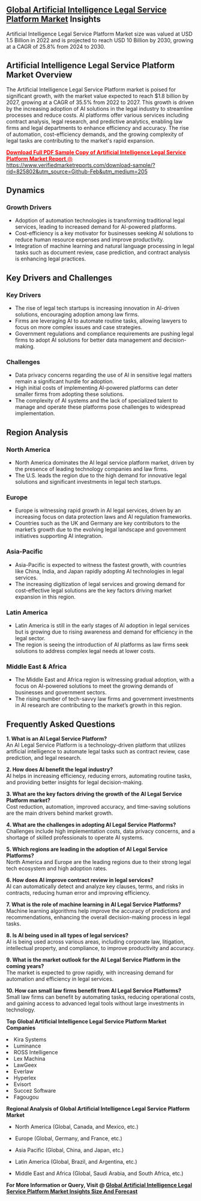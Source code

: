 <h2><a href="https://www.verifiedmarketreports.com/download-sample/?rid=825802&amp;utm_source=Github&amp;utm_medium=205" target="_blank">Global Artificial Intelligence Legal Service Platform Market</a> Insights</h2><p>Artificial Intelligence Legal Service Platform Market size was valued at USD 1.5 Billion in 2022 and is projected to reach USD 10 Billion by 2030, growing at a CAGR of 25.8% from 2024 to 2030.</p><p> <h2>Artificial Intelligence Legal Service Platform Market Overview</h2> <p>The Artificial Intelligence Legal Service Platform market is poised for significant growth, with the market value expected to reach $1.8 billion by 2027, growing at a CAGR of 35.5% from 2022 to 2027. This growth is driven by the increasing adoption of AI solutions in the legal industry to streamline processes and reduce costs. AI platforms offer various services including contract analysis, legal research, and predictive analytics, enabling law firms and legal departments to enhance efficiency and accuracy. The rise of automation, cost-efficiency demands, and the growing complexity of legal tasks are contributing to the market's rapid expansion. </p> <p><a href="#"><p><span class=""><span style="color: #ff0000;"><strong>Download Full PDF Sample Copy of Artificial Intelligence Legal Service Platform Market Report</strong> @ </span><a href="https://www.verifiedmarketreports.com/download-sample/?rid=825802&amp;utm_source=Github-Feb&amp;utm_medium=205" target="_blank">https://www.verifiedmarketreports.com/download-sample/?rid=825802&amp;utm_source=Github-Feb&amp;utm_medium=205</a></span></p></a></p> <h2>Dynamics</h2> <h3>Growth Drivers</h3> <ul> <li>Adoption of automation technologies is transforming traditional legal services, leading to increased demand for AI-powered platforms.</li> <li>Cost-efficiency is a key motivator for businesses seeking AI solutions to reduce human resource expenses and improve productivity.</li> <li>Integration of machine learning and natural language processing in legal tasks such as document review, case prediction, and contract analysis is enhancing legal practices.</li> </ul> <h2>Key Drivers and Challenges</h2> <h3>Key Drivers</h3> <ul> <li>The rise of legal tech startups is increasing innovation in AI-driven solutions, encouraging adoption among law firms.</li> <li>Firms are leveraging AI to automate routine tasks, allowing lawyers to focus on more complex issues and case strategies.</li> <li>Government regulations and compliance requirements are pushing legal firms to adopt AI solutions for better data management and decision-making.</li> </ul> <h3>Challenges</h3> <ul> <li>Data privacy concerns regarding the use of AI in sensitive legal matters remain a significant hurdle for adoption.</li> <li>High initial costs of implementing AI-powered platforms can deter smaller firms from adopting these solutions.</li> <li>The complexity of AI systems and the lack of specialized talent to manage and operate these platforms pose challenges to widespread implementation.</li> </ul> <h2>Region Analysis</h2> <h3>North America</h3> <ul> <li>North America dominates the AI legal service platform market, driven by the presence of leading technology companies and law firms.</li> <li>The U.S. leads the region due to the high demand for innovative legal solutions and significant investments in legal tech startups.</li> </ul> <h3>Europe</h3> <ul> <li>Europe is witnessing rapid growth in AI legal services, driven by an increasing focus on data protection laws and AI regulation frameworks.</li> <li>Countries such as the UK and Germany are key contributors to the market’s growth due to the evolving legal landscape and government initiatives supporting AI integration.</li> </ul> <h3>Asia-Pacific</h3> <ul> <li>Asia-Pacific is expected to witness the fastest growth, with countries like China, India, and Japan rapidly adopting AI technologies in legal services.</li> <li>The increasing digitization of legal services and growing demand for cost-effective legal solutions are the key factors driving market expansion in this region.</li> </ul> <h3>Latin America</h3> <ul> <li>Latin America is still in the early stages of AI adoption in legal services but is growing due to rising awareness and demand for efficiency in the legal sector.</li> <li>The region is seeing the introduction of AI platforms as law firms seek solutions to address complex legal needs at lower costs.</li> </ul> <h3>Middle East & Africa</h3> <ul> <li>The Middle East and Africa region is witnessing gradual adoption, with a focus on AI-powered solutions to meet the growing demands of businesses and government sectors.</li> <li>The rising number of tech-savvy law firms and government investments in AI research are contributing to the market’s growth in this region.</li> </ul> <h2>Frequently Asked Questions</h2> <p><strong>1. What is an AI Legal Service Platform?</strong><br>An AI Legal Service Platform is a technology-driven platform that utilizes artificial intelligence to automate legal tasks such as contract review, case prediction, and legal research.</p> <p><strong>2. How does AI benefit the legal industry?</strong><br>AI helps in increasing efficiency, reducing errors, automating routine tasks, and providing better insights for legal decision-making.</p> <p><strong>3. What are the key factors driving the growth of the AI Legal Service Platform market?</strong><br>Cost reduction, automation, improved accuracy, and time-saving solutions are the main drivers behind market growth.</p> <p><strong>4. What are the challenges in adopting AI Legal Service Platforms?</strong><br>Challenges include high implementation costs, data privacy concerns, and a shortage of skilled professionals to operate AI systems.</p> <p><strong>5. Which regions are leading in the adoption of AI Legal Service Platforms?</strong><br>North America and Europe are the leading regions due to their strong legal tech ecosystem and high adoption rates.</p> <p><strong>6. How does AI improve contract review in legal services?</strong><br>AI can automatically detect and analyze key clauses, terms, and risks in contracts, reducing human error and improving efficiency.</p> <p><strong>7. What is the role of machine learning in AI Legal Service Platforms?</strong><br>Machine learning algorithms help improve the accuracy of predictions and recommendations, enhancing the overall decision-making process in legal tasks.</p> <p><strong>8. Is AI being used in all types of legal services?</strong><br>AI is being used across various areas, including corporate law, litigation, intellectual property, and compliance, to improve productivity and accuracy.</p> <p><strong>9. What is the market outlook for the AI Legal Service Platform in the coming years?</strong><br>The market is expected to grow rapidly, with increasing demand for automation and efficiency in legal services.</p> <p><strong>10. How can small law firms benefit from AI Legal Service Platforms?</strong><br>Small law firms can benefit by automating tasks, reducing operational costs, and gaining access to advanced legal tools without large investments in technology.</p> </p><p><strong>Top Global Artificial Intelligence Legal Service Platform Market Companies</strong></p><div data-test-id=""><p><li>Kira Systems</li><li> Luminance</li><li> ROSS Intelligence</li><li> Lex Machina</li><li> LawGeex</li><li> Everlaw</li><li> Hyperlex</li><li> Evisort</li><li> Succez Software</li><li> Fagougou</li></p><div><strong>Regional Analysis of&nbsp;Global Artificial Intelligence Legal Service Platform Market</strong></div><ul><li dir="ltr"><p dir="ltr">North America&nbsp;(Global, Canada, and Mexico, etc.)</p></li><li dir="ltr"><p dir="ltr">Europe (Global, Germany, and France, etc.)</p></li><li dir="ltr"><p dir="ltr">Asia Pacific&nbsp;(Global, China, and Japan, etc.)</p></li><li dir="ltr"><p dir="ltr">Latin America&nbsp;(Global, Brazil, and Argentina, etc.)</p></li><li dir="ltr">Middle East and Africa&nbsp;(Global, Saudi Arabia, and South Africa, etc.)</li></ul><p><strong>For More Information or Query, Visit @&nbsp;</strong><strong><a href="https://www.verifiedmarketreports.com/product/artificial-intelligence-legal-service-platform-market/?utm_source=Github&amp;utm_medium=205" target="_blank">Global Artificial Intelligence Legal Service Platform Market Insights Size And Forecast</a></strong></p></div>
